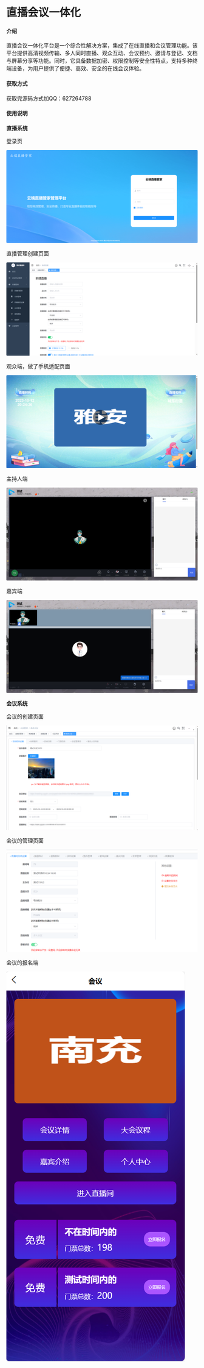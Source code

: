 # 直播会议一体化

#### 介绍
直播会议一体化平台是一个综合性解决方案，集成了在线直播和会议管理功能。该平台提供高清视频传输、多人同时直播、观众互动、会议预约、邀请与登记、文档与屏幕分享等功能。同时，它具备数据加密、权限控制等安全性特点，支持多种终端设备，为用户提供了便捷、高效、安全的在线会议体验。


#### 获取方式

获取完源码方式加QQ：627264788


#### 使用说明
 **直播系统** 

登录页

![登录页](1698842099706.jpg)

直播管理创建页面

![直播创建页面](1698911896032.jpg)

观众端，做了手机适配页面

![观众端，做了手机适配的](1698912069841.jpg)

主持人端

![主持人端](1698913036397.jpg)

嘉宾端

![嘉宾端](1698913088411.jpg)

 **会议系统** 

会议的创建页面

![输入图片说明](1698912514365.jpg)

会议的管理页面

![输入图片说明](1698911956907.jpg)

会议的报名端

![输入图片说明](1698912600734.jpg)





